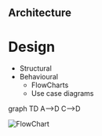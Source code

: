 ## Architecture

# Design
* Structural
* Behavioural
    * FlowCharts
    * Use case diagrams


graph TD
    A-->D
    C-->D


![FlowChart](C:\Users\hp\Desktop\flowchart.png?raw=true)